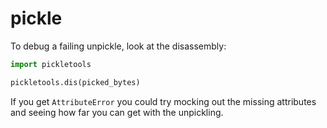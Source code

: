 # pickle

To debug a failing unpickle, look at the disassembly:

```python
import pickletools

pickletools.dis(picked_bytes)
```

If you get `AttributeError` you could try mocking out the missing attributes and seeing how far you can get with the unpickling.
